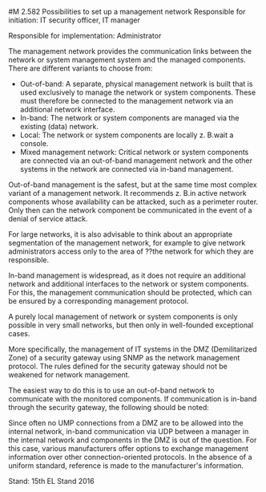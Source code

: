 #M 2.582 Possibilities to set up a management network
Responsible for initiation: IT security officer, IT manager

Responsible for implementation: Administrator

The management network provides the communication links between the network or system management system and the managed components. There are different variants to choose from:

* Out-of-band: A separate, physical management network is built that is used exclusively to manage the network or system components. These must therefore be connected to the management network via an additional network interface.
* In-band: The network or system components are managed via the existing (data) network.
* Local: The network or system components are locally z. B.wait a console.
* Mixed management network: Critical network or system components are connected via an out-of-band management network and the other systems in the network are connected via in-band management.


Out-of-band management is the safest, but at the same time most complex variant of a management network. It recommends z. B.in active network components whose availability can be attacked, such as a perimeter router. Only then can the network component be communicated in the event of a denial of service attack.

For large networks, it is also advisable to think about an appropriate segmentation of the management network, for example to give network administrators access only to the area of ??the network for which they are responsible.

In-band management is widespread, as it does not require an additional network and additional interfaces to the network or system components. For this, the management communication should be protected, which can be ensured by a corresponding management protocol.

A purely local management of network or system components is only possible in very small networks, but then only in well-founded exceptional cases.

More specifically, the management of IT systems in the DMZ (Demilitarized Zone) of a security gateway using SNMP as the network management protocol. The rules defined for the security gateway should not be weakened for network management.

The easiest way to do this is to use an out-of-band network to communicate with the monitored components. If communication is in-band through the security gateway, the following should be noted:

Since often no UMP connections from a DMZ are to be allowed into the internal network, in-band communication via UDP between a manager in the internal network and components in the DMZ is out of the question. For this case, various manufacturers offer options to exchange management information over other connection-oriented protocols. In the absence of a uniform standard, reference is made to the manufacturer's information.

Stand: 15th EL Stand 2016



